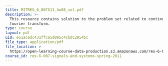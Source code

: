 ```yaml
---
title: MITRES_6_007S11_hw08_sol.pdf
description: >-
  This resource contains solution to the problem set related to continuous-time
  fourier transform.
type: course
layout: pdf
uid: e51acadc431ffca5d005c4cbdc2954bc
file_type: application/pdf
file_location: >-
  https://open-learning-course-data-production.s3.amazonaws.com/res-6-007-signals-and-systems-spring-2011/e51acadc431ffca5d005c4cbdc2954bc_MITRES_6_007S11_hw08_sol.pdf
course_id: res-6-007-signals-and-systems-spring-2011
---
```

